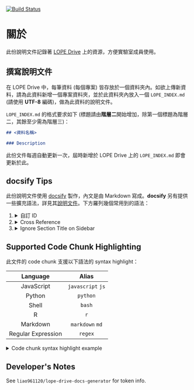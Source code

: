 [![Build Status](https://travis-ci.org/lopentu/resources.svg?branch=master)](https://travis-ci.org/lopentu/resources)

關於
==========================

此份說明文件記錄著 [LOPE Drive](https://drive.google.com/drive/folders/0AJ9ALSFcTcxMUk9PVA) 上的資源，方便實驗室成員使用。


## 撰寫說明文件

在 LOPE Drive 中，每筆資料 (每個專案) 皆存放於一個資料夾內。如欲上傳新資料，請為此資料新增一個專案資料夾，並於此資料夾內放入一個 `LOPE_INDEX.md` (請使用 **UTF-8** 編碼)，做為此資料的說明文件。

`LOPE_INDEX.md` 的格式要求如下 (標題請由**階層二**開始增加，除第一個標題為階層二，其餘至少需為階層三)：

```md
## <資料名稱>

### Description
```

此份文件每週自動更新一次，屆時新增於 LOPE Drive 上的 `LOPE_INDEX.md` 即會更新於此。



## docsify Tips

此份說明文件使用 [docsify](https://docsify.js.org) 製作，內文是由 Markdown 寫成。**docsify** 另有提供一些擴充語法，詳見其[說明文件](https://docsify.js.org/#/helpers)。下方羅列幾個常用到的語法：

1.  <details>
    <summary>自訂 ID</summary>
    
    ```md
    ## 某標題  :id=custom-title-id

    Any text [](# ':id=custom-id-anchor')

    前往[某標題](#custom-title-id)、[Any text](#custom-id-anchor)
    ```

    ## 某標題  :id=custom-title-id

    Any text [](# ':id=custom-id-anchor')

    前往[某標題](#custom-title-id)、[Any text](#custom-id-anchor)

    </details>
1.  <details>
    <summary>Cross Reference</summary>
    
    - `corpus-stats.md`  
    ```md
    ## PTT 2007-12 Unigram/Bigram  :id=ptt-bigram-freq
    ```

    - `<Any-other-file>.md`  
    ```md
    前往[PTT 2007-12 Unigram/Bigram](/corpus-stats#ptt-bigram-freq)
    ```

        前往 [PTT 2007-12 Unigram/Bigram](/corpus-stats#ptt-bigram-freq)
    </details>
1.  <details>
    <summary>Ignore Section Title on Sidebar</summary>

    ```md
    ## This title is shown on the sidebar

    ### This one is not {docsify-ignore}
    ```
    </details>


## Supported Code Chunk Highlighting

此文件的 code chunk 支援以下語法的 syntax highlight：

|      Language      |       Alias      |
|:------------------:|:----------------:|
|     JavaScript     | `javascript` `js`|
|       Python       |     `python`     |
|        Shell       |      `bash`      |
|          R         |        `r`       |
|      Markdown      | `markdown` `md`  |
| Regular Expression |      `regex`     |



<details>
<summary>Code chunk syntax highlight example</summary>

````md
##### A chunk of Python code

This is **Markdown** content.

```python
# This is python code
name = "Liao"
print(f"Hello, {name}!")
```
````

##### A chunk of Python code

This is **Markdown** content.

```python
# This is python code
name = "Liao"
print(f"Hello, {name}!")
```
</details>



## Developer's Notes

See `liao961120/lope-drive-docs-generator` for token info.
